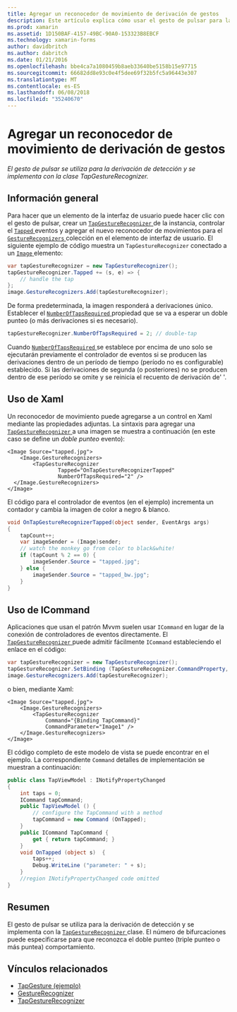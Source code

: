 ```yaml
---
title: Agregar un reconocedor de movimiento de derivación de gestos
description: Este artículo explica cómo usar el gesto de pulsar para la detección de derivación de una aplicación de Xamarin.Forms. Detección de derivación se implementa con la clase TapGestureRecognizer.
ms.prod: xamarin
ms.assetid: 1D150BAF-4157-49BC-90A0-153323B8EBCF
ms.technology: xamarin-forms
author: davidbritch
ms.author: dabritch
ms.date: 01/21/2016
ms.openlocfilehash: bbe4ca7a1080459b8aeb33640be5158b15e97715
ms.sourcegitcommit: 66682dd8e93c0e4f5dee69f32b5fc5a96443e307
ms.translationtype: MT
ms.contentlocale: es-ES
ms.lasthandoff: 06/08/2018
ms.locfileid: "35240670"
---
```

# <a name="adding-a-tap-gesture-gesture-recognizer"></a>Agregar un reconocedor de movimiento de derivación de gestos

_El gesto de pulsar se utiliza para la derivación de detección y se implementa con la clase TapGestureRecognizer._

## <a name="overview"></a>Información general

Para hacer que un elemento de la interfaz de usuario puede hacer clic con el gesto de pulsar, crear un [ `TapGestureRecognizer` ](https://developer.xamarin.com/api/type/Xamarin.Forms.TapGestureRecognizer/) de la instancia, controlar el [ `Tapped` ](https://developer.xamarin.com/api/event/Xamarin.Forms.TapGestureRecognizer.Tapped/) eventos y agregar el nuevo reconocedor de movimientos para el [ `GestureRecognizers` ](https://developer.xamarin.com/api/property/Xamarin.Forms.View.GestureRecognizers/) colección en el elemento de interfaz de usuario. El siguiente ejemplo de código muestra un `TapGestureRecognizer` conectado a un [ `Image` ](https://developer.xamarin.com/api/type/Xamarin.Forms.Image/) elemento:

```csharp
var tapGestureRecognizer = new TapGestureRecognizer();
tapGestureRecognizer.Tapped += (s, e) => {
    // handle the tap
};
image.GestureRecognizers.Add(tapGestureRecognizer);
```

De forma predeterminada, la imagen responderá a derivaciones único. Establecer el [ `NumberOfTapsRequired` ](https://developer.xamarin.com/api/property/Xamarin.Forms.TapGestureRecognizer.NumberOfTapsRequired/) propiedad que se va a esperar un doble punteo (o más derivaciones si es necesario).

```csharp
tapGestureRecognizer.NumberOfTapsRequired = 2; // double-tap
```

Cuando [ `NumberOfTapsRequired` ](https://developer.xamarin.com/api/property/Xamarin.Forms.TapGestureRecognizer.NumberOfTapsRequired/) se establece por encima de uno solo se ejecutarán previamente el controlador de eventos si se producen las derivaciones dentro de un período de tiempo (período no es configurable) establecido. Si las derivaciones de segunda (o posteriores) no se producen dentro de ese período se omite y se reinicia el recuento de derivación de' '.

<a name="Using_Xaml" />

## <a name="using-xaml"></a>Uso de Xaml

Un reconocedor de movimiento puede agregarse a un control en Xaml mediante las propiedades adjuntas. La sintaxis para agregar una [ `TapGestureRecognizer` ](https://developer.xamarin.com/api/type/Xamarin.Forms.TapGestureRecognizer/) a una imagen se muestra a continuación (en este caso se define un *doble punteo* evento):

```xaml
<Image Source="tapped.jpg">
    <Image.GestureRecognizers>
        <TapGestureRecognizer
                Tapped="OnTapGestureRecognizerTapped"
                NumberOfTapsRequired="2" />
  </Image.GestureRecognizers>
</Image>
```

El código para el controlador de eventos (en el ejemplo) incrementa un contador y cambia la imagen de color a negro &amp; blanco.

```csharp
void OnTapGestureRecognizerTapped(object sender, EventArgs args)
{
    tapCount++;
    var imageSender = (Image)sender;
    // watch the monkey go from color to black&white!
    if (tapCount % 2 == 0) {
        imageSender.Source = "tapped.jpg";
    } else {
        imageSender.Source = "tapped_bw.jpg";
    }
}
```

## <a name="using-icommand"></a>Uso de ICommand

Aplicaciones que usan el patrón Mvvm suelen usar `ICommand` en lugar de la conexión de controladores de eventos directamente. El [ `TapGestureRecognizer` ](https://developer.xamarin.com/api/type/Xamarin.Forms.TapGestureRecognizer/) puede admitir fácilmente `ICommand` estableciendo el enlace en el código:

```csharp
var tapGestureRecognizer = new TapGestureRecognizer();
tapGestureRecognizer.SetBinding (TapGestureRecognizer.CommandProperty, "TapCommand");
image.GestureRecognizers.Add(tapGestureRecognizer);
```

o bien, mediante Xaml:

```xaml
<Image Source="tapped.jpg">
    <Image.GestureRecognizers>
        <TapGestureRecognizer
            Command="{Binding TapCommand}"
            CommandParameter="Image1" />
    </Image.GestureRecognizers>
</Image>
```

El código completo de este modelo de vista se puede encontrar en el ejemplo. La correspondiente `Command` detalles de implementación se muestran a continuación:

```csharp
public class TapViewModel : INotifyPropertyChanged
{
    int taps = 0;
    ICommand tapCommand;
    public TapViewModel () {
        // configure the TapCommand with a method
        tapCommand = new Command (OnTapped);
    }
    public ICommand TapCommand {
        get { return tapCommand; }
    }
    void OnTapped (object s)  {
        taps++;
        Debug.WriteLine ("parameter: " + s);
    }
    //region INotifyPropertyChanged code omitted
}
```

## <a name="summary"></a>Resumen

El gesto de pulsar se utiliza para la derivación de detección y se implementa con la [ `TapGestureRecognizer` ](https://developer.xamarin.com/api/type/Xamarin.Forms.TapGestureRecognizer/) clase. El número de bifurcaciones puede especificarse para que reconozca el doble punteo (triple punteo o más puntea) comportamiento.


## <a name="related-links"></a>Vínculos relacionados

- [TapGesture (ejemplo)](https://developer.xamarin.com/samples/xamarin-forms/WorkingWithGestures/TapGesture/)
- [GestureRecognizer](https://developer.xamarin.com/api/type/Xamarin.Forms.GestureRecognizer/)
- [TapGestureRecognizer](https://developer.xamarin.com/api/type/Xamarin.Forms.TapGestureRecognizer/)
